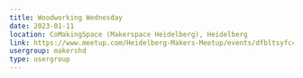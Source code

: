 ```yaml
---
title: Woodworking Wednesday
date: 2023-01-11
location: CoMakingSpace (Makerspace Heidelberg), Heidelberg
link: https://www.meetup.com/Heidelberg-Makers-Meetup/events/dfbltsyfccbpb/
usergroup: makershd
type: usergroup
---
```

